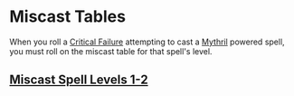 # Miscast Tables

When you roll a [Critical Failure](../../Game%20Procedures/Dice%20Rolls/Critical%20Failure.md) attempting to cast a [Mythril](../Mythril.md) powered spell, you must roll on the miscast table for that spell's level.
## [Miscast Spell Levels 1-2](Miscast%20Spell%20Levels%201-2.md)